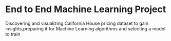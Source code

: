 # End to End Machine Learning Project
Discovering and visualizing California House pricing dataset to gain insights,preparing it for Machine Learning algorithms and  selecting a model to train

